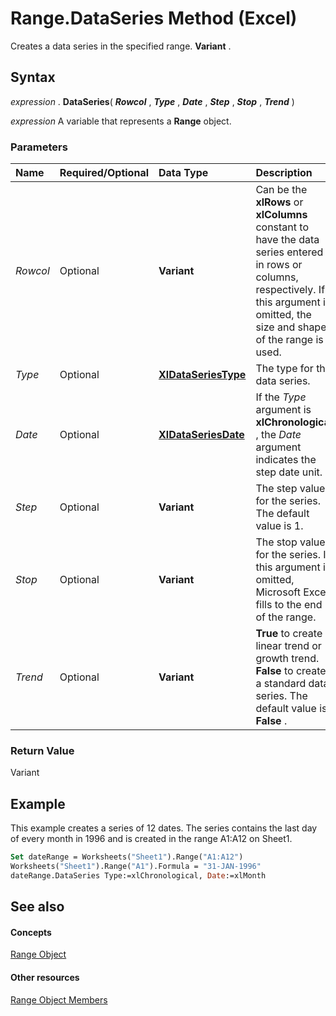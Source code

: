 
# Range.DataSeries Method (Excel)

Creates a data series in the specified range.  **Variant** .


## Syntax

 _expression_ . **DataSeries**( **_Rowcol_** , **_Type_** , **_Date_** , **_Step_** , **_Stop_** , **_Trend_** )

 _expression_ A variable that represents a **Range** object.


### Parameters



|**Name**|**Required/Optional**|**Data Type**|**Description**|
|:-----|:-----|:-----|:-----|
| _Rowcol_|Optional| **Variant**|Can be the  **xlRows** or **xlColumns** constant to have the data series entered in rows or columns, respectively. If this argument is omitted, the size and shape of the range is used.|
| _Type_|Optional| **[XlDataSeriesType](250af7ce-5e12-6f6d-274c-d35a581b2b63.md)**|The type for the data series.|
| _Date_|Optional| **[XlDataSeriesDate](dd5a729b-ce3c-eb9c-e251-33fc83db50fe.md)**|If the  _Type_ argument is **xlChronological** , the _Date_ argument indicates the step date unit.|
| _Step_|Optional| **Variant**|The step value for the series. The default value is 1.|
| _Stop_|Optional| **Variant**|The stop value for the series. If this argument is omitted, Microsoft Excel fills to the end of the range.|
| _Trend_|Optional| **Variant**| **True** to create a linear trend or growth trend. **False** to create a standard data series. The default value is **False** .|

### Return Value

Variant


## Example

This example creates a series of 12 dates. The series contains the last day of every month in 1996 and is created in the range A1:A12 on Sheet1.


```vb
Set dateRange = Worksheets("Sheet1").Range("A1:A12") 
Worksheets("Sheet1").Range("A1").Formula = "31-JAN-1996" 
dateRange.DataSeries Type:=xlChronological, Date:=xlMonth
```


## See also


#### Concepts


[Range Object](b8207778-0dcc-4570-1234-f130532cc8cd.md)
#### Other resources


[Range Object Members](4336bf81-1e63-7e44-1792-baf366a027a7.md)

